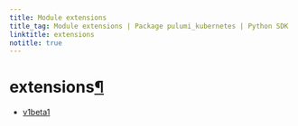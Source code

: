 ```yaml
---
title: Module extensions
title_tag: Module extensions | Package pulumi_kubernetes | Python SDK
linktitle: extensions
notitle: true
---
```


<div class="section" id="extensions">
<h1>extensions<a class="headerlink" href="#extensions" title="Permalink to this headline">¶</a></h1>
<div class="toctree-wrapper compound">
<ul>
<li class="toctree-l1"><a class="reference internal" href="v1beta1/">v1beta1</a></li>
</ul>
</div>
</div>
